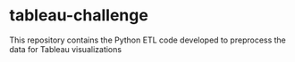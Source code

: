 # tableau-challenge
This repository contains the Python ETL code developed to preprocess the data for Tableau visualizations
